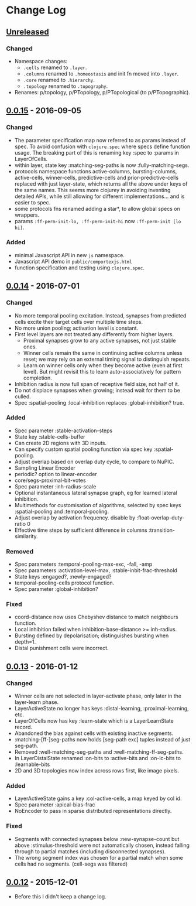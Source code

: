 # Change Log

## [Unreleased]
### Changed
- Namespace changes:
  - `.cells` renamed to `.layer`.
  - `.columns` renamed to `.homeostasis` and init fn moved into `.layer`.
  - `.core` renamed to `.hierarchy`.
  - `.topology` renamed to `.topography`.
- Renames: p/topology, p/PTopology, p/PTopological (to p/PTopographic).

## [0.0.15] - 2016-09-05
### Changed
- The parameter specification map now referred to as params instead of spec.
  To avoid confusion with `clojure.spec` where specs define function usage.
  The breaking part of this is renaming key :spec to :params in LayerOfCells.
- within layer, state key :matching-seg-paths is now :fully-matching-segs.
- protocols namespace functions active-columns, bursting-columns, active-cells,
  winner-cells, predictive-cells and prior-predictive-cells replaced with just
  layer-state, which returns all the above under keys of the same names.
  This seems more clojurey in avoiding inventing detailed APIs, while still
  allowing for different implementations... and is easier to spec.
- some protocols fns renamed adding a star*, to allow global specs on wrappers.
- params `:ff-perm-init-lo, :ff-perm-init-hi` now `:ff-perm-init [lo hi]`.

### Added
- minimal Javascript API in new `js` namespace.
- Javascript API demo in `public/comportexjs.html`
- function specification and testing using `clojure.spec`.

## [0.0.14] - 2016-07-01
### Changed
- No more temporal pooling excitation. Instead, synapses from predicted
  cells excite their target cells over multiple time steps.
- No more union pooling; activation level is constant.
- First level layers are not treated any differently from higher layers.
  - Proximal synapses grow to any active synapses, not just stable ones.
  - Winner cells remain the same in continuing active columns unless reset;
    we may rely on an external timing signal to distinguish repeats.
  - Learn on winner cells only when they become active (even at first level).
    But might revisit this to learn auto-associatively for pattern completion.
- Inhibition radius is now full span of receptive field size, not half of it.
- Do not displace synapses when growing; instead wait for them to be culled.
- Spec :spatial-pooling :local-inhibition replaces :global-inhibition? true.

### Added
- Spec parameter :stable-activation-steps
- State key :stable-cells-buffer
- Can create 2D regions with 3D inputs.
- Can specify custom spatial pooling function via spec key :spatial-pooling.
- Adjust overlap based on overlap duty cycle, to compare to NuPIC.
- Sampling Linear Encoder
- periodic? option to linear-encoder
- core/segs-proximal-bit-votes
- Spec parameter :inh-radius-scale
- Optional instantaneous lateral synapse graph, eg for learned lateral inhibition.
- Multimethods for customisation of algorithms, selected by spec keys
  :spatial-pooling and :temporal-pooling.
- Adjust overlap by activation frequency. disable by :float-overlap-duty-ratio 0
- Effective time steps by sufficient difference in columns :transition-similarity.

### Removed
- Spec parameters :temporal-pooling-max-exc, -fall, -amp
- Spec parameters :activation-level-max, :stable-inbit-frac-threshold
- State keys :engaged?, :newly-engaged?
- temporal-pooling-cells protocol function.
- Spec parameter :global-inhibition?

### Fixed
- coord-distance now uses Chebyshev distance to match neighbours function.
- Local inhibition failed when inhibition-base-distance >= inh-radius.
- Bursting defined by depolarisation; distinguishes bursting when depth=1.
- Distal punishment cells were incorrect.

## [0.0.13] - 2016-01-12
### Changed
- Winner cells are not selected in layer-activate phase, only later in
  the layer-learn phase.
- LayerActiveState no longer has keys :distal-learning, :proximal-learning, etc.
- LayerOfCells now has key :learn-state which is a LayerLearnState record.
- Abandoned the bias against cells with existing inactive segments.
- :matching-[ff-]seg-paths now holds [seg-path exc] tuples instead of just seg-path.
- Removed :well-matching-seg-paths and :well-matching-ff-seg-paths.
- In LayerDistalState renamed :on-bits to :active-bits
  and :on-lc-bits to :learnable-bits
- 2D and 3D topologies now index across rows first, like image pixels.

### Added
- LayerActiveState gains a key :col-active-cells, a map keyed by col id.
- Spec parameter :apical-bias-frac
- NoEncoder to pass in sparse distributed representations directly.

### Fixed
- Segments with connected synapses below :new-synapse-count but above
  :stimulus-threshold were not automatically chosen, instead falling
  through to partial matches (including disconnected synapses).
- The wrong segment index was chosen for a partial match when some
  cells had no segments. (cell-segs was filtered)

## [0.0.12] - 2015-12-01
- Before this I didn't keep a change log.

[Unreleased]: https://github.com/htm-community/comportex/compare/v0.0.15...HEAD
[0.0.15]: https://github.com/htm-community/comportex/compare/v0.0.14...v0.0.15
[0.0.14]: https://github.com/htm-community/comportex/compare/v0.0.13...v0.0.14
[0.0.13]: https://github.com/htm-community/comportex/compare/v0.0.12...v0.0.13
[0.0.12]: https://github.com/htm-community/comportex/compare/v0.0.10...v0.0.12
